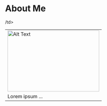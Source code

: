 About Me
==

<table border="0">
 <tr>
    <td><img src="docs/assets/Headshot.png" alt="Alt Text" width="300" height="200"></td>/td>
 </tr>
 <tr>
    <td>Lorem ipsum ...</td>
 </tr>
</table>

